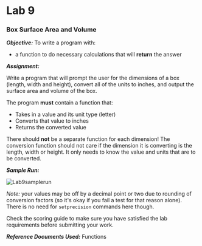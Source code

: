 # Lab 9
### Box Surface Area and Volume

**_Objective:_**
To write a program with:
 + a function to do necessary calculations that will **return** the answer

**_Assignment:_**

Write a program that will prompt the user for the dimensions of a box (length, width and height), convert all of the units to inches, and output the surface area and volume of the box.


The program **must** contain a function that:
- Takes in a value and its unit type (letter)
- Converts that value to inches
- Returns the converted value

There should **not** be a separate function for each dimension!  The conversion function should not care if the dimension it is converting is the length, width or height. It only needs to know the value and units that are to be converted.



**_Sample Run:_**	

![Lab9samplerun](https://cdn.jsdelivr.net/gh/0x6a69616e/cpp-course-3720/projects/lab-9/Lab9samplerun.png)


_Note:_ your values may be off by a decimal point or two due to rounding of conversion factors (so it's okay if you fail a test for that reason alone). There is no need for `setprecision` commands here though.

Check the scoring guide to make sure you have satisfied the lab requirements before submitting your work.


**_Reference Documents Used:_** Functions